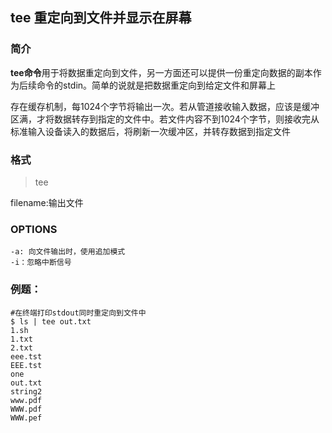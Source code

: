 ## tee 重定向到文件并显示在屏幕

### 简介

**tee命令**用于将数据重定向到文件，另一方面还可以提供一份重定向数据的副本作为后续命令的stdin。简单的说就是把数据重定向到给定文件和屏幕上

存在缓存机制，每1024个字节将输出一次。若从管道接收输入数据，应该是缓冲区满，才将数据转存到指定的文件中。若文件内容不到1024个字节，则接收完从标准输入设备读入的数据后，将刷新一次缓冲区，并转存数据到指定文件

### 格式

> tee <OPTIONS> <filename>

filename:输出文件

### OPTIONS

```shell
-a: 向文件输出时，使用追加模式
-i：忽略中断信号
```



### 例题：

```shell
#在终端打印stdout同时重定向到文件中
$ ls | tee out.txt
1.sh
1.txt
2.txt
eee.tst
EEE.tst
one
out.txt
string2
www.pdf
WWW.pdf
WWW.pef
```